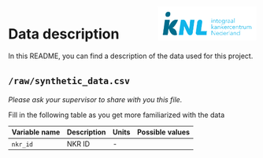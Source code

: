 <img src="https://github.com/IKNL/guidelines/blob/master/resources/logos/iknl_nl.png?raw=true" width=200 align="right">

# Data description

In this README, you can find a description of the data used for this project.

## `/raw/synthetic_data.csv`
*Please ask your supervisor to share with you this file.*

Fill in the following table as you get more familiarized with the data

| Variable name | Description | Units | Possible values |
|---------------|-------------|-------|-----------------|
| `nkr_id`      | NKR ID      | -     |                 |
